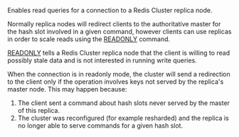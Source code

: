 Enables read queries for a connection to a Redis Cluster replica node. 

Normally replica nodes will redirect clients to the authoritative master for
the hash slot involved in a given command, however clients can use replicas
in order to scale reads using the [READONLY](/commands/readonly) command.

[READONLY](/commands/readonly) tells a Redis Cluster replica node that the client is willing to
read possibly stale data and is not interested in running write queries.

When the connection is in readonly mode, the cluster will send a redirection
to the client only if the operation involves keys not served by the replica's
master node. This may happen because:

1. The client sent a command about hash slots never served by the master of this replica.
2. The cluster was reconfigured (for example resharded) and the replica is no longer able to serve commands for a given hash slot.

